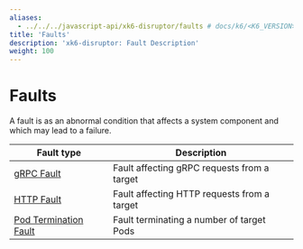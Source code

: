 ```yaml
---
aliases:
  - ../../../javascript-api/xk6-disruptor/faults # docs/k6/<K6_VERSION>/javascript-api/xk6-disruptor/faults
title: 'Faults'
description: 'xk6-disruptor: Fault Description'
weight: 100
---
```


# Faults

A fault is as an abnormal condition that affects a system component and which may lead to a failure.

| Fault type                                                                                                                                                | Description                                 |
| --------------------------------------------------------------------------------------------------------------------------------------------------------- | ------------------------------------------- |
| [gRPC Fault](https://grafana.com/docs/k6/<K6_VERSION>/testing-guides/injecting-faults-with-xk6-disruptor/xk6-disruptor/faults/grpc)                       | Fault affecting gRPC requests from a target |
| [HTTP Fault](https://grafana.com/docs/k6/<K6_VERSION>/testing-guides/injecting-faults-with-xk6-disruptor/xk6-disruptor/faults/http)                       | Fault affecting HTTP requests from a target |
| [Pod Termination Fault](https://grafana.com/docs/k6/<K6_VERSION>/testing-guides/injecting-faults-with-xk6-disruptor/xk6-disruptor/faults/pod-termination) | Fault terminating a number of target Pods   |
